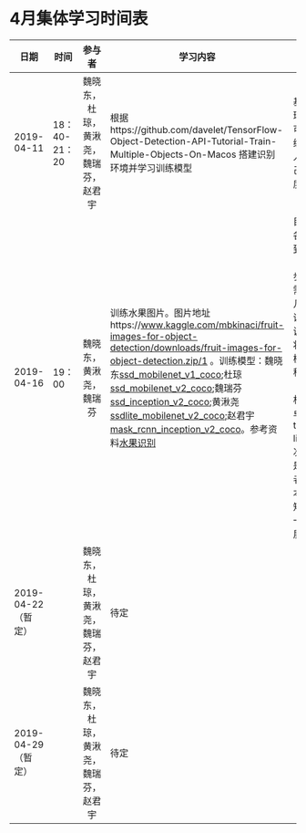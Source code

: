 # 4月集体学习时间表

|日期| 时间   |      参与者      |  学习内容 | 学习结果
|--|--|:--:|--| -- |
| 2019-04-11 | 18：40-21：20 | 魏晓东，杜琼，黄湫尧，魏瑞芬，赵君宇 | 根据https://github.com/davelet/TensorFlow-Object-Detection-API-Tutorial-Train-Multiple-Objects-On-Macos 搭建识别环境并学习训练模型 | 基本都搭建环境完成并可以开始训练模型。每人记录在自己的学习进度目录中
| 2019-04-16| 19：00 | 魏晓东，黄湫尧，魏瑞芬 | 训练水果图片。图片地址https://www.kaggle.com/mbkinaci/fruit-images-for-object-detection/downloads/fruit-images-for-object-detection.zip/1 。训练模型：魏晓东[ssd_mobilenet_v1_coco](http://download.tensorflow.org/models/object_detection/ssd_mobilenet_v1_coco_2018_01_28.tar.gz);杜琼[ssd_mobilenet_v2_coco](http://download.tensorflow.org/models/object_detection/ssd_mobilenet_v2_coco_2018_03_29.tar.gz);魏瑞芬[ssd_inception_v2_coco](http://download.tensorflow.org/models/object_detection/ssd_inception_v2_coco_2018_01_28.tar.gz);黄湫尧[ssdlite_mobilenet_v2_coco](http://download.tensorflow.org/models/object_detection/ssdlite_mobilenet_v2_coco_2018_05_09.tar.gz);赵君宇[mask_rcnn_inception_v2_coco](http://download.tensorflow.org/models/object_detection/mask_rcnn_inception_v2_coco_2018_01_28.tar.gz)。参考资料[水果识别](https://github.com/davelet/ABO-detector) | 目标：训练各自的模型到基本稳定（一般几千步）。一般需要训练十几个小时，训练完成后调研：如何将训练好的模型应用到移动设备上（因为称重机是安卓），使用tensorflow lite。下一次集体学习是下周一或者周二，但本周五会简短碰面报告一下调研进展。
| 2019-04-22（暂定） || 魏晓东，杜琼，黄湫尧，魏瑞芬，赵君宇 | 待定 |
| 2019-04-29（暂定）  || 魏晓东，杜琼，黄湫尧，魏瑞芬，赵君宇 | 待定 |


